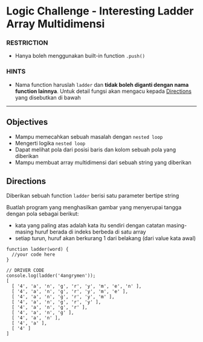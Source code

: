 # Logic Challenge - Interesting Ladder Array Multidimensi

### RESTRICTION

- Hanya boleh menggunakan built-in function `.push()`

### HINTS

- Nama function haruslah `ladder` dan __tidak boleh diganti dengan nama function lainnya__. Untuk detail fungsi akan mengacu kepada [Directions](#directions) yang disebutkan di bawah

---

## Objectives

- Mampu memecahkan sebuah masalah dengan `nested loop`
- Mengerti logika `nested loop`
- Dapat melihat pola dari posisi baris dan kolom sebuah pola yang diberikan
- Mampu membuat array multidimensi dari sebuah string yang diberikan

## Directions

Diberikan sebuah function `ladder` berisi satu parameter bertipe string

Buatlah program yang menghasilkan gambar yang menyerupai tangga dengan pola sebagai berikut:

- kata yang paling atas adalah kata itu sendiri dengan catatan masing-masing huruf berada di indeks berbeda di satu array
- setiap turun, huruf akan berkurang 1 dari belakang (dari value kata awal)

```
function ladder(word) {
  //your code here
}

// DRIVER CODE
console.log(ladder('4angrymen'));
[
  [ '4', 'a', 'n', 'g', 'r', 'y', 'm', 'e', 'n' ],
  [ '4', 'a', 'n', 'g', 'r', 'y', 'm', 'e' ],
  [ '4', 'a', 'n', 'g', 'r', 'y', 'm' ],
  [ '4', 'a', 'n', 'g', 'r', 'y' ],
  [ '4', 'a', 'n', 'g', 'r' ],
  [ '4', 'a', 'n', 'g' ],
  [ '4', 'a', 'n' ],
  [ '4', 'a' ],
  [ '4' ]
]
```

